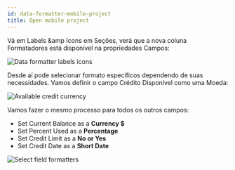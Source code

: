 ```yaml
---
id: data-formatter-mobile-project
title: Open mobile project
---
```


Vá em Labels &amp Icons em Seções, verá que a nova coluna Formatadores está disponível na propriedades Campos:

![Data formatter labels icons](assets/en/data-formatter/data-formatter-labels-icons.png)

Desde aí pode selecionar formato específicos dependendo de suas necessidades. Vamos definir o campo Crédito Disponível como uma Moeda:

![Available credit currency](assets/en/data-formatter/available-credit-currency.png)

Vamos fazer o mesmo processo para todos os outros campos:

* Set Current Balance as a **Currency $**
* Set Percent Used as a **Percentage**
* Set Credit Limit as a **No or Yes**
* Set Credit Date as a **Short Date**

![Select field formatters](assets/en/data-formatter/select-field-formatters.png)